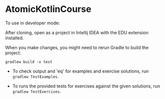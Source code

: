 # AtomicKotlinCourse

To use in developer mode:

After cloning, open as a project in Intellij IDEA with the EDU extension installed.

When you make changes, you might need to rerun Gradle to build the project:

```
gradlew build -x test
```

- To check output and 'eq' for examples and exercise solutions, run 
`gradlew TestExamples`.

- To runs the provided tests for exercises against the given solutions, run
`gradlew TestExercises`.